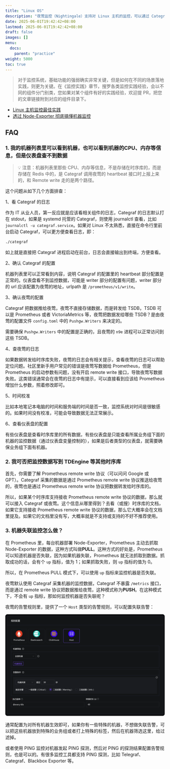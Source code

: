 ```yaml
---
title: "Linux OS"
description: "夜莺监控（Nightingale）支持对 Linux 主机的监控，可以通过 Categraf 或 Node Exporter 等采集器采集主机的各类指标数据，并在仪表盘中展示。并使用夜莺监控的告警能力进行告警配置。"
date: 2025-06-01T19:42:42+08:00
lastmod: 2025-06-01T19:42:42+08:00
draft: false
images: []
menu:
  docs:
    parent: "practice"
weight: 5000
toc: true
---
```


> 对于监控系统，基础功能的强弱确实非常关键，但是如何在不同的场景落地实践，则更为关键。在《监控实践》章节，搜罗各类监控实践经验，会以不同的组件分门别类，您如果对某个组件有好的实践经验，欢迎提 PR，把您的文章链接附到对应的组件目录下。

- [Linux 主机监控最佳实践](https://mp.weixin.qq.com/s/y9iAhNa3ZhMG-h3W1Ah9UA)
- [透过 Node-Exporter 彻底搞懂机器监控](https://time.geekbang.org/column/intro/100787301)

## FAQ

### 1. 我的机器列表里可以看到机器，也可以看到机器的CPU、内存等信息，但是仪表盘查不到数据

> 💡 注意：机器列表里那些 CPU、内存等信息，不是存储在时序库的，而是存储在 Redis 中的，是 Categraf 调用夜莺的 heartbeat 接口时上报上来的，和 Remote write 走的是两个路径。

这个问题从如下几个方面排查：

1、看 Categraf 的日志

作为 IT 从业人员，第一反应就是应该看相关组件的日志，Categraf 的日志默认打在 stdout，如果是 systemd 托管的 Categraf，则使用 journalctl 查看，比如 `journalctl -u categraf.service`。如果对 Linux 不太熟悉，直接在命令行里前台启动 Categraf，可以更方便查看日志，即：

```bash
./categraf
```

如上就是直接把 Categraf 进程启动在前台，日志会直接输出到终端，方便查看。

2、确认 Categraf 的配置

机器列表里可以正常看到内容，说明 Categraf 的配置里的 heartbeat 部分配置是正常的。仪表盘看不到监控数据，可能是 writer 部分的配置有问题，writer 部分的 url 应该配置为夜莺的地址，urlpath 是 `/prometheus/v1/write`。

3、确认夜莺的配置

Categraf 把数据推给夜莺，夜莺不直接存储数据，而是转发给 TSDB，TSDB 可以是 Prometheus 或者 VictoriaMetrics 等，夜莺把数据发给哪些 TSDB？是由夜莺的配置文件 `config.toml` 中的 `Pushgw.Writers` 来决定的。

需要确保 `Pushgw.Writers` 中的配置是正确的，且夜莺的 `n9e` 进程可以正常访问到这些 TSDB。

4、查夜莺的日志

如果数据转发给时序库失败，夜莺的日志会有相关提示，查看夜莺的日志可以帮助定位问题。社区里新手用户常见的错误是夜莺写数据给 Prometheus，但是 Prometheus 的启动参数有问题，没有开启 remote write 接口，导致夜莺写数据失败。这类错误通常会在夜莺的日志中有提示，可以直接看到应该给 Prometheus 增加什么参数，照着修改即可。

5、时间校准

比如本地笔记本电脑的时间和服务端的时间是否一致，监控系统对时间是很敏感的。如果时间没有校准，可能会导致数据无法正常展示。

6、查看仪表盘的配置

有些仪表盘是查看时序库里的所有数据，有些仪表盘是只能查看所属业务组下面的机器的监控数据（通过仪表盘变量控制的），如果是后者类型的仪表盘，就需要确保业务组下面有机器。

### 2. 我可否把监控数据写到 TDEngine 等其他时序库

首先，你需要了解 Prometheus remote write 协议（可以问问 Google 或 GPT）。Categraf 采集的数据是通过 Prometheus remote write 协议推送给夜莺的，夜莺也是通过 Prometheus remote write 协议把数据转发给时序库的。

所以，如果某个时序库支持接收 Prometheus remote write 协议的数据，那么就可以接入 Categraf 或夜莺。这个信息从哪里得到？去看（或搜）时序库的文档，如果它支持接收 Prometheus remote write 协议的数据，那么它大概率会在文档里提及。如果它的文档里没有写，大概率就是不支持或支持的不好不推荐使用。

### 3. 机器失联监控怎么做？

在 Prometheus 里，每台机器部署 Node-Exporter，Prometheus 主动去抓取 Node-Exporter 的数据，这种方式叫做**PULL**。这种方式的好处是，Prometheus 可以知道机器是否失联，因为如果机器失联，Prometheus 就无法抓取到数据。抓取成功的话，会有个 `up` 指标，值为 1；如果抓取失败，则 `up` 指标的值为 0。

所以，在 Prometheus PULL 模式下，可以使用 `up` 指标来监控机器是否失联。

夜莺默认使用 Categraf 采集机器的监控数据，Categraf 不暴露 `/metrics` 接口，而是通过 remote write 协议把数据推给夜莺，这种模式称为**PUSH**。在这种模式下，不会有 `up` 指标，那如何监控机器是否失联呢？

夜莺的告警规则里，提供了一个 `Host` 类型的告警规则，可以配置失联告警：

<img src="/img/practice/linux/01.png" alt="Host Alert Rule" />

通常配置为对所有机器生效即可，如果你有一些特殊的机器，不想做失联告警，可以把这些机器放到特殊的业务组或者打上特殊的标签，然后在机器筛选这里，给过滤掉。

或者使用 PING 监控对机器发起 PING 探测，然后对 PING 的探测结果配置告警规则，也是可以的。有很多监控工具都支持 PING 探测，比如 Telegraf、Categraf、Blackbox Exporter 等。
